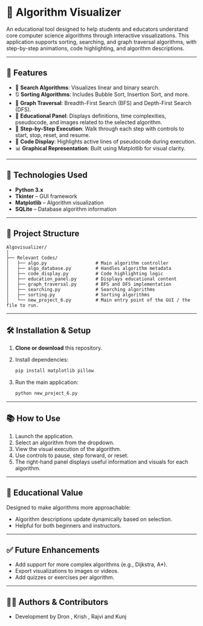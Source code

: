 # 📘 Algorithm Visualizer

An educational tool designed to help students and educators understand core computer science algorithms through interactive visualizations. This application supports sorting, searching, and graph traversal algorithms, with step-by-step animations, code highlighting, and algorithm descriptions.

---

## 🚀 Features

- 🔎 **Search Algorithms**: Visualizes linear and binary search.
- 🔃 **Sorting Algorithms**: Includes Bubble Sort, Insertion Sort, and more.
- 🔗 **Graph Traversal**: Breadth-First Search (BFS) and Depth-First Search (DFS).
- 🧠 **Educational Panel**: Displays definitions, time complexities, pseudocode, and images related to the selected algorithm.
- 🧭 **Step-by-Step Execution**: Walk through each step with controls to start, stop, reset, and resume.
- 🎨 **Code Display**: Highlights active lines of pseudocode during execution.
- 📊 **Graphical Representation**: Built using Matplotlib for visual clarity.

---

## 🧩 Technologies Used

- **Python 3.x**
- **Tkinter** – GUI framework
- **Matplotlib** – Algorithm visualization
- **SQLite** – Database algorithm information

---

## 📁 Project Structure

```
Algovisualizer/
│
├── Relevant Codes/
│   ├── algo.py                  # Main algorithm controller
│   ├── algo_database.py         # Handles algorithm metadata
│   ├── code_display.py          # Code highlighting logic
│   ├── education_panel.py       # Displays educational content
│   ├── graph_traversal.py       # BFS and DFS implementation
│   ├── searching.py             # Searching algorithms
│   ├── sorting.py               # Sorting algorithms
│   └── new_project_6.py         # Main entry point of the GUI / the file to run.
```

---

## 🛠️ Installation & Setup

1. **Clone or download** this repository.
2. Install dependencies:

   ```bash
   pip install matplotlib pillow
   ```

3. Run the main application:

   ```bash
   python new_project_6.py
   ```

---

## 📚 How to Use

1. Launch the application.
2. Select an algorithm from the dropdown.
3. View the visual execution of the algorithm.
4. Use controls to pause, step forward, or reset.
5. The right-hand panel displays useful information and visuals for each algorithm.

---

## 🧠 Educational Value

Designed to make algorithms more approachable:
- Algorithm descriptions update dynamically based on selection.
- Helpful for both beginners and instructors.

---

## ✅ Future Enhancements

- Add support for more complex algorithms (e.g., Dijkstra, A*).
- Export visualizations to images or videos.
- Add quizzes or exercises per algorithm.

---

## 👨‍💻 Authors & Contributors

- Development by Dron , Krish , Rajvi and Kunj
